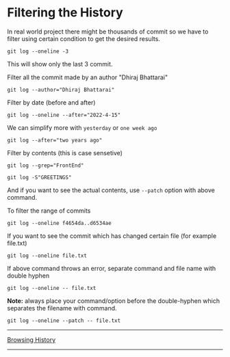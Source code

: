 # Filtering the History

In real world project there might be thousands of commit so we have to filter using certain condition to get the desired results.

```
git log --oneline -3
```

This will show only the last 3 commit.

Filter all the commit made by an author "Dhiraj Bhattarai"

```
git log --author="Dhiraj Bhattarai"
```

Filter by date (before and after)

```
git log --oneline --after="2022-4-15"
```

We can simplify more with `yesterday` or `one week ago`

```
git log --after="two years ago"
```

Filter by contents (this is case sensetive)

```
git log --grep="FrontEnd"
```

```
git log -S"GREETINGS"
```

And if you want to see the actual contents, use `--patch` option with above command.

To filter the range of commits

```
git log --oneline f4654da..d6534ae
```

If you want to see the commit which has changed certain file (for example file.txt)

```
git log --oneline file.txt
```

If above command throws an error, separate command and file name with double hyphen

```
git log --oneline -- file.txt
```

**Note:** always place your command/option before the double-hyphen which separates the filename with command.

```
git log --oneline --patch -- file.txt
```

----

[Browsing History](/Git/ch3-browsing-history/README.md)

----